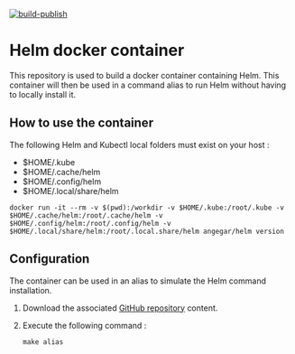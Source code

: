 [![build-publish](https://github.com/angegar/helm/actions/workflows/build-publish.yml/badge.svg)](https://github.com/angegar/helm/actions/workflows/build-publish.yml)

# Helm docker container

This repository is used to build a docker container containing Helm.
This container will then be used in a command alias to run Helm without having to locally install it.

## How to use the container

The following Helm and Kubectl local folders must exist on your host :

- $HOME/.kube
- $HOME/.cache/helm
- $HOME/.config/helm
- $HOME/.local/share/helm

```shell
docker run -it --rm -v $(pwd):/workdir -v $HOME/.kube:/root/.kube -v $HOME/.cache/helm:/root/.cache/helm -v $HOME/.config/helm:/root/.config/helm -v $HOME/.local/share/helm:/root/.local.share/helm angegar/helm version
```

## Configuration

The container can be used in an alias to simulate the Helm command installation.

1. Download the associated [GitHub repository](https://github.com/angegar/helm) content.
2. Execute the following command :

	```shell
	make alias
	```